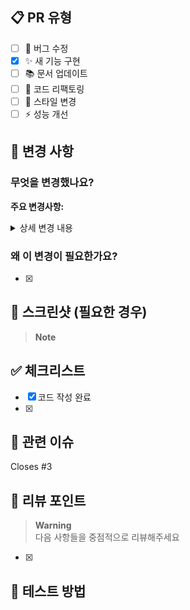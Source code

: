 ## 📋 PR 유형
<!-- 해당하는 것에 ✅ 표시해주세요 -->
- [ ] 🐛 버그 수정
- [x] ✨ 새 기능 구현
- [ ] 📚 문서 업데이트
- [ ] 🔧 코드 리팩토링
- [ ] 🎨 스타일 변경
- [ ] ⚡ 성능 개선

## 📝 변경 사항

### 무엇을 변경했나요?


**주요 변경사항:**


<details>
<summary>상세 변경 내용</summary>



</details>

### 왜 이 변경이 필요한가요?
- [x] 


## 📸 스크린샷 (필요한 경우)
<!-- UI 변경사항이 있다면 Before/After 스크린샷을 첨부해주세요 -->

> **Note**  
## ✅ 체크리스트
- [x] 코드 작성 완료
- [x]
## 🔗 관련 이슈
<!-- 관련된 이슈가 있다면 연결해주세요 -->
Closes #3
<!-- Related to #이슈번호 -->

## 📌 리뷰 포인트

> **Warning**  
> 다음 사항들을 중점적으로 리뷰해주세요
- [x]

## 🚀 테스트 방법

```bash
